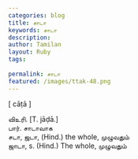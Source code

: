 ```yaml
---
categories: blog
title: சாடா
keywords: சாடா
description: 
author: Tamilan
layout: Ruby
tags: 
 
permalink: சாடா
featured: /images/ttak-48.png
---
```

  
[ cāṭā ]  
  
விஉரி. [T. jāḍā.]  
பார். சாடாவாக  
சடா, ஜடா, (Hind.) the whole, முழுவதும்  
ஜாடா, s. (Hind.) The whole, முழுவதும்